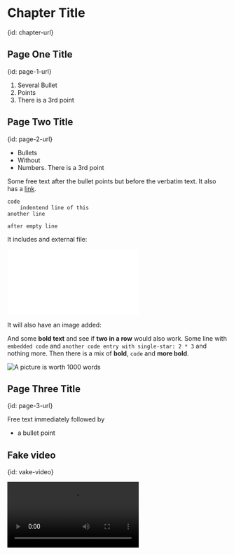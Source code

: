 # Chapter Title
{id: chapter-url}

## Page One Title
{id: page-1-url}

1. Several Bullet
1. Points
1. There is a 3rd point

## Page Two Title
{id: page-2-url}

* Bullets
* Without
* Numbers. There is a 3rd point

Some free text after the bullet points 
but before the verbatim text. It also has a [link](https://code-maven.com/).

```
code
    indentend line of this
another line

after empty line
```

It includes and external file:

![This Title](sample/do.py)

It will also have an image added:

And some **bold text** and see if **two in a row** would also work.
Some line with `embedded code` and `another code entry with single-star: 2 * 3` and nothing more.
Then there is a mix of **bold**, `code` and **more bold**.

![A picture is worth 1000 words](sample/code_maven_128.png)

## Page Three Title
{id: page-3-url}

Free text immediately followed by
* a bullet point

## Fake video
{id: vake-video}

![Some file instead of a real video](sample/not_real.mp4)

